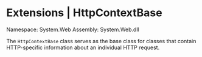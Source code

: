 # Extensions | HttpContextBase

Namespace: System.Web
Assembly: System.Web.dll

The `HttpContextBase` class serves as the base class for classes that contain HTTP-specific information about an individual HTTP request.
<br>
